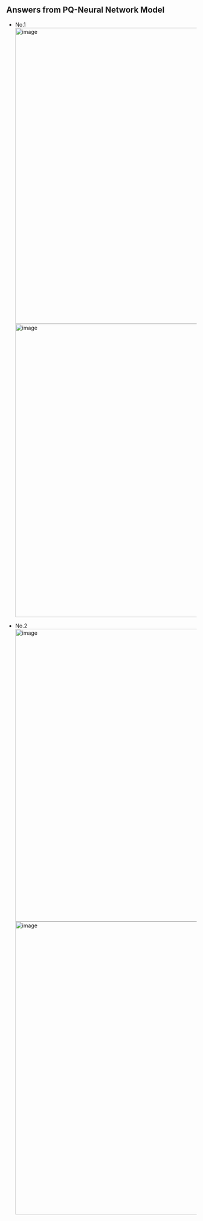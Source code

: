 ## Answers from PQ-Neural Network Model
- No.1
  <img width="782" alt="image" src="https://github.com/haomail/Advanced-ML/assets/141924190/cdc50738-8c30-4870-b1b3-d35d1b5c2eed">
  <img width="775" alt="image" src="https://github.com/haomail/Advanced-ML/assets/141924190/08af2aa5-5e7f-4285-b089-b521b67b215c">
  
- No.2
  <img width="773" alt="image" src="https://github.com/haomail/Advanced-ML/assets/141924190/66dbdf0f-baa2-44eb-9657-5b919336953a">
  <img width="774" alt="image" src="https://github.com/haomail/Advanced-ML/assets/141924190/c51847eb-c13d-4113-b14c-1fdced371073">
